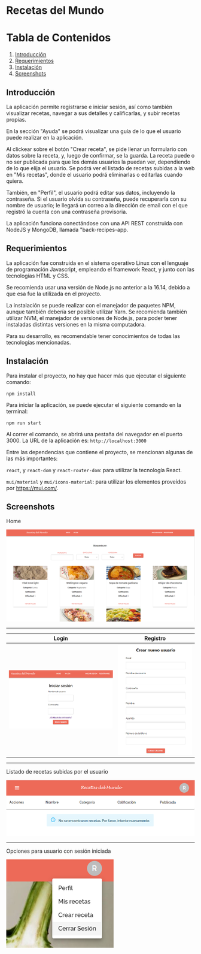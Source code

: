 # Recetas del Mundo

# Tabla de Contenidos
1. [Introducción](#Introducción)
2. [Requerimientos](#Requerimientos)
3. [Instalación](#Instalación)
3. [Screenshots](#Screenshots)

## Introducción

La aplicación permite registrarse e iniciar sesión, así como también visualizar recetas, navegar a sus detalles y 
calificarlas, y subir recetas propias.

En la sección "Ayuda" se podrá visualizar una guía de lo que el usuario puede realizar en la aplicación.

Al clickear sobre el botón "Crear receta", se pide llenar un formulario con datos sobre la receta, y, luego de 
confirmar, se la guarda. La receta puede o no ser publicada para que los demás usuarios la puedan ver, dependiendo 
de lo que elija el usuario. Se podrá ver el listado de recetas subidas a la web en "Mis recetas", donde el usuario podrá 
eliminarlas o editarlas cuando quiera.

También, en "Perfil", el usuario podrá editar sus datos, incluyendo la contraseña.
Si el usuario olvida su contraseña, puede recuperarla con su nombre de usuario; le llegará un correo a la dirección de 
email con el que registró la cuenta con una contraseña provisoria.

La aplicación funciona conectándose con una API REST construida con NodeJS y MongoDB, llamada "back-recipes-app.

## Requerimientos
La aplicación fue construida en el sistema operativo Linux con el lenguaje de programación Javascript, empleando el
framework React, y junto con las tecnologías HTML y CSS.

Se recomienda usar una versión de Node.js no anterior a la 16.14, debido a que esa fue la utilizada en el proyecto.

La instalación se puede realizar con el manejador de paquetes NPM, aunque también debería ser posible utilizar Yarn.
Se recomienda también utilizar NVM, el manejador de versiones de Node.js, para poder tener instaladas distintas
versiones en la misma computadora.

Para su desarrollo, es recomendable tener conocimientos de todas las tecnologías mencionadas.

## Instalación


Para instalar el proyecto, no hay que hacer más que ejecutar el siguiente comando:

```
npm install
```

Para iniciar la aplicación, se puede ejecutar el siguiente comando en la terminal:

```
npm run start
```

Al correr el comando, se abrirá una pestaña del navegador en el puerto 3000. La URL de la aplicación es: 
`http://localhost:3000`

Entre las dependencias que contiene el proyecto, se mencionan algunas de las más importantes:

`react`, y `react-dom` y `react-router-dom`: para utilizar la tecnología React.

`mui/material` y `mui/icons-material`: para utilizar los elementos proveídos por https://mui.com/.

## Screenshots

Home

![image00](src/static/home.PNG)

________________
Login                      |  Registro
:-------------------------:|:-------------------------:
![image01](src/static/login.PNG)  |  ![image02](src/static/register.PNG)

________________
Listado de recetas subidas por el usuario

![image03](src/static/myRecipes.PNG)

________________
Opciones para usuario con sesión iniciada

![image04](src/static/sections.PNG)
